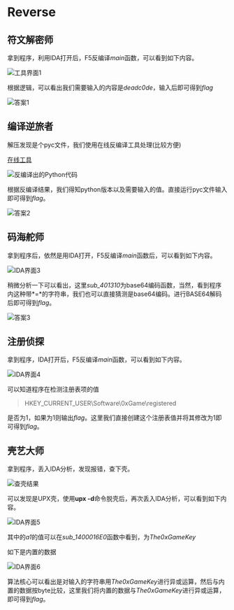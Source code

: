 # Reverse

## 符文解密师

拿到程序，利用IDA打开后，F5反编译*main*函数，可以看到如下内容。

![工具界面1](1.png)

根据逻辑，可以看出我们需要输入的内容是*deadc0de*，输入后即可得到*flag*

![答案1](2.png)

## 编译逆旅者

解压发现是个pyc文件，我们使用在线反编译工具处理(比较方便)

[在线工具](https://tool.lu/pyc/) 

![反编译出的Python代码](3.png)

根据反编译结果，我们得知python版本以及需要输入的值。直接运行pyc文件输入即可得到*flag*。

![答案2](4.png)

## 码海舵师

拿到程序后，依然是用IDA打开，F5反编译*main*函数后，可以看到如下内容。

![IDA界面3](5.png)

稍微分析一下可以看出，这里*sub_401310*为base64编码函数，当然，看到程序内这种带*\=\*的字符串，我们也可以直接猜测是base64编码。进行BASE64解码后即可得到*flag*。

![答案3](6.png)

## 注册侦探

拿到程序，IDA打开后，F5反编译*main*函数，可以看到如下内容。

![IDA界面4](7.png)

可以知道程序在检测注册表项的值

> HKEY_CURRENT_USER\Software\0xGame\registered

是否为1，如果为1则输出*flag*。这里我们直接创建这个注册表值并将其修改为1即可得到*flag*。

## 壳艺大师

拿到程序，丢入IDA分析，发现报错，查下壳。

![查壳结果](8.png)

可以发现是UPX壳，使用**upx -d**命令脱壳后，再次丢入IDA分析，可以看到如下内容。

![IDA界面5](9.png)

其中的*a1*的值可以在*sub_1400016E0*函数中看到，为*The0xGameKey*

如下是内置的数据

![IDA界面6](10.png)

算法核心可以看出是对输入的字符串用*The0xGameKey*进行异或运算，然后与内置的数据按byte比较，这里我们将内置的数据与*The0xGameKey*进行异或运算，即可得到*flag*。
